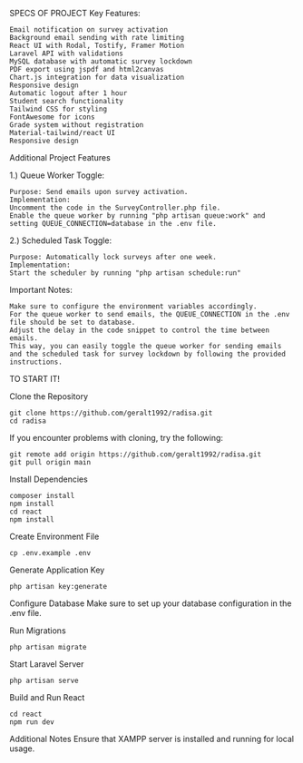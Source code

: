 SPECS OF PROJECT
Key Features:

    Email notification on survey activation
    Background email sending with rate limiting
    React UI with Rodal, Tostify, Framer Motion
    Laravel API with validations
    MySQL database with automatic survey lockdown
    PDF export using jspdf and html2canvas
    Chart.js integration for data visualization
    Responsive design
    Automatic logout after 1 hour
    Student search functionality
    Tailwind CSS for styling
    FontAwesome for icons
    Grade system without registration
    Material-tailwind/react UI
    Responsive design


Additional Project Features

1.) Queue Worker Toggle:

    Purpose: Send emails upon survey activation.
    Implementation:
    Uncomment the code in the SurveyController.php file.
    Enable the queue worker by running "php artisan queue:work" and setting QUEUE_CONNECTION=database in the .env file.

2.) Scheduled Task Toggle:

    Purpose: Automatically lock surveys after one week.
    Implementation:
    Start the scheduler by running "php artisan schedule:run"
    
Important Notes:

    Make sure to configure the environment variables accordingly.
    For the queue worker to send emails, the QUEUE_CONNECTION in the .env file should be set to database.
    Adjust the delay in the code snippet to control the time between emails.
    This way, you can easily toggle the queue worker for sending emails and the scheduled task for survey lockdown by following the provided instructions.
    

TO START IT!

Clone the Repository

    git clone https://github.com/geralt1992/radisa.git
    cd radisa

If you encounter problems with cloning, try the following:

    git remote add origin https://github.com/geralt1992/radisa.git
    git pull origin main

Install Dependencies

    composer install
    npm install
    cd react
    npm install
    
Create Environment File

    cp .env.example .env
   
Generate Application Key

    php artisan key:generate
   
Configure Database
    Make sure to set up your database configuration in the .env file.

Run Migrations

    php artisan migrate
   
Start Laravel Server

    php artisan serve
    
Build and Run React

    cd react
    npm run dev

    
Additional Notes
    Ensure that XAMPP server is installed and running for local usage.
